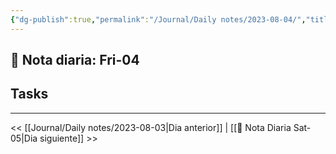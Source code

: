 ```yaml
---
{"dg-publish":true,"permalink":"/Journal/Daily notes/2023-08-04/","title":"DLNT","tags":["Daily"],"created":"2023-08-04T12:09:07.418-05:00","updated":"2023-09-08T19:36:26.980-05:00"}
---
```



## 📅 Nota diaria: Fri-04


## Tasks 


- - - 

<< [[Journal/Daily notes/2023-08-03\|Dia anterior]] | [[📅 Nota Diaria Sat-05\|Dia siguiente]] >>
